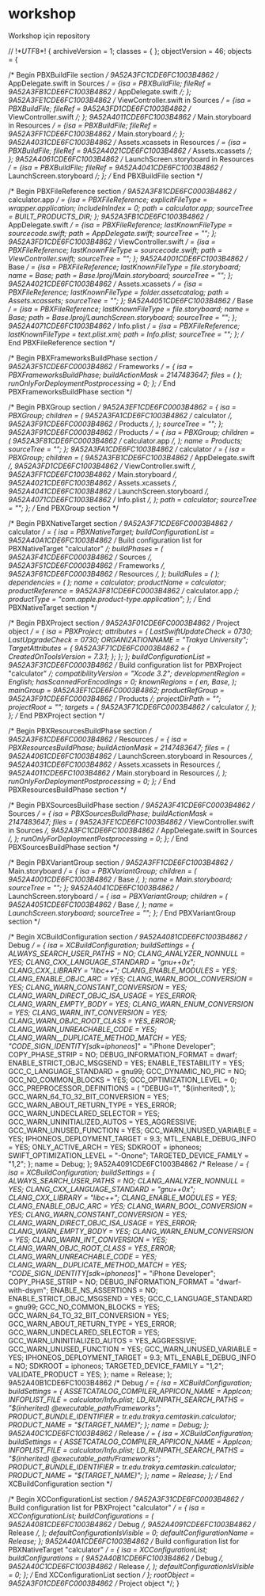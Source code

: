 # workshop
Workshop için repository

// !$*UTF8*$!
{
	archiveVersion = 1;
	classes = {
	};
	objectVersion = 46;
	objects = {

/* Begin PBXBuildFile section */
		9A52A3FC1CDE6FC1003B4862 /* AppDelegate.swift in Sources */ = {isa = PBXBuildFile; fileRef = 9A52A3FB1CDE6FC1003B4862 /* AppDelegate.swift */; };
		9A52A3FE1CDE6FC1003B4862 /* ViewController.swift in Sources */ = {isa = PBXBuildFile; fileRef = 9A52A3FD1CDE6FC1003B4862 /* ViewController.swift */; };
		9A52A4011CDE6FC1003B4862 /* Main.storyboard in Resources */ = {isa = PBXBuildFile; fileRef = 9A52A3FF1CDE6FC1003B4862 /* Main.storyboard */; };
		9A52A4031CDE6FC1003B4862 /* Assets.xcassets in Resources */ = {isa = PBXBuildFile; fileRef = 9A52A4021CDE6FC1003B4862 /* Assets.xcassets */; };
		9A52A4061CDE6FC1003B4862 /* LaunchScreen.storyboard in Resources */ = {isa = PBXBuildFile; fileRef = 9A52A4041CDE6FC1003B4862 /* LaunchScreen.storyboard */; };
/* End PBXBuildFile section */

/* Begin PBXFileReference section */
		9A52A3F81CDE6FC0003B4862 /* calculator.app */ = {isa = PBXFileReference; explicitFileType = wrapper.application; includeInIndex = 0; path = calculator.app; sourceTree = BUILT_PRODUCTS_DIR; };
		9A52A3FB1CDE6FC1003B4862 /* AppDelegate.swift */ = {isa = PBXFileReference; lastKnownFileType = sourcecode.swift; path = AppDelegate.swift; sourceTree = "<group>"; };
		9A52A3FD1CDE6FC1003B4862 /* ViewController.swift */ = {isa = PBXFileReference; lastKnownFileType = sourcecode.swift; path = ViewController.swift; sourceTree = "<group>"; };
		9A52A4001CDE6FC1003B4862 /* Base */ = {isa = PBXFileReference; lastKnownFileType = file.storyboard; name = Base; path = Base.lproj/Main.storyboard; sourceTree = "<group>"; };
		9A52A4021CDE6FC1003B4862 /* Assets.xcassets */ = {isa = PBXFileReference; lastKnownFileType = folder.assetcatalog; path = Assets.xcassets; sourceTree = "<group>"; };
		9A52A4051CDE6FC1003B4862 /* Base */ = {isa = PBXFileReference; lastKnownFileType = file.storyboard; name = Base; path = Base.lproj/LaunchScreen.storyboard; sourceTree = "<group>"; };
		9A52A4071CDE6FC1003B4862 /* Info.plist */ = {isa = PBXFileReference; lastKnownFileType = text.plist.xml; path = Info.plist; sourceTree = "<group>"; };
/* End PBXFileReference section */

/* Begin PBXFrameworksBuildPhase section */
		9A52A3F51CDE6FC0003B4862 /* Frameworks */ = {
			isa = PBXFrameworksBuildPhase;
			buildActionMask = 2147483647;
			files = (
			);
			runOnlyForDeploymentPostprocessing = 0;
		};
/* End PBXFrameworksBuildPhase section */

/* Begin PBXGroup section */
		9A52A3EF1CDE6FC0003B4862 = {
			isa = PBXGroup;
			children = (
				9A52A3FA1CDE6FC1003B4862 /* calculator */,
				9A52A3F91CDE6FC0003B4862 /* Products */,
			);
			sourceTree = "<group>";
		};
		9A52A3F91CDE6FC0003B4862 /* Products */ = {
			isa = PBXGroup;
			children = (
				9A52A3F81CDE6FC0003B4862 /* calculator.app */,
			);
			name = Products;
			sourceTree = "<group>";
		};
		9A52A3FA1CDE6FC1003B4862 /* calculator */ = {
			isa = PBXGroup;
			children = (
				9A52A3FB1CDE6FC1003B4862 /* AppDelegate.swift */,
				9A52A3FD1CDE6FC1003B4862 /* ViewController.swift */,
				9A52A3FF1CDE6FC1003B4862 /* Main.storyboard */,
				9A52A4021CDE6FC1003B4862 /* Assets.xcassets */,
				9A52A4041CDE6FC1003B4862 /* LaunchScreen.storyboard */,
				9A52A4071CDE6FC1003B4862 /* Info.plist */,
			);
			path = calculator;
			sourceTree = "<group>";
		};
/* End PBXGroup section */

/* Begin PBXNativeTarget section */
		9A52A3F71CDE6FC0003B4862 /* calculator */ = {
			isa = PBXNativeTarget;
			buildConfigurationList = 9A52A40A1CDE6FC1003B4862 /* Build configuration list for PBXNativeTarget "calculator" */;
			buildPhases = (
				9A52A3F41CDE6FC0003B4862 /* Sources */,
				9A52A3F51CDE6FC0003B4862 /* Frameworks */,
				9A52A3F61CDE6FC0003B4862 /* Resources */,
			);
			buildRules = (
			);
			dependencies = (
			);
			name = calculator;
			productName = calculator;
			productReference = 9A52A3F81CDE6FC0003B4862 /* calculator.app */;
			productType = "com.apple.product-type.application";
		};
/* End PBXNativeTarget section */

/* Begin PBXProject section */
		9A52A3F01CDE6FC0003B4862 /* Project object */ = {
			isa = PBXProject;
			attributes = {
				LastSwiftUpdateCheck = 0730;
				LastUpgradeCheck = 0730;
				ORGANIZATIONNAME = "Trakya University";
				TargetAttributes = {
					9A52A3F71CDE6FC0003B4862 = {
						CreatedOnToolsVersion = 7.3.1;
					};
				};
			};
			buildConfigurationList = 9A52A3F31CDE6FC0003B4862 /* Build configuration list for PBXProject "calculator" */;
			compatibilityVersion = "Xcode 3.2";
			developmentRegion = English;
			hasScannedForEncodings = 0;
			knownRegions = (
				en,
				Base,
			);
			mainGroup = 9A52A3EF1CDE6FC0003B4862;
			productRefGroup = 9A52A3F91CDE6FC0003B4862 /* Products */;
			projectDirPath = "";
			projectRoot = "";
			targets = (
				9A52A3F71CDE6FC0003B4862 /* calculator */,
			);
		};
/* End PBXProject section */

/* Begin PBXResourcesBuildPhase section */
		9A52A3F61CDE6FC0003B4862 /* Resources */ = {
			isa = PBXResourcesBuildPhase;
			buildActionMask = 2147483647;
			files = (
				9A52A4061CDE6FC1003B4862 /* LaunchScreen.storyboard in Resources */,
				9A52A4031CDE6FC1003B4862 /* Assets.xcassets in Resources */,
				9A52A4011CDE6FC1003B4862 /* Main.storyboard in Resources */,
			);
			runOnlyForDeploymentPostprocessing = 0;
		};
/* End PBXResourcesBuildPhase section */

/* Begin PBXSourcesBuildPhase section */
		9A52A3F41CDE6FC0003B4862 /* Sources */ = {
			isa = PBXSourcesBuildPhase;
			buildActionMask = 2147483647;
			files = (
				9A52A3FE1CDE6FC1003B4862 /* ViewController.swift in Sources */,
				9A52A3FC1CDE6FC1003B4862 /* AppDelegate.swift in Sources */,
			);
			runOnlyForDeploymentPostprocessing = 0;
		};
/* End PBXSourcesBuildPhase section */

/* Begin PBXVariantGroup section */
		9A52A3FF1CDE6FC1003B4862 /* Main.storyboard */ = {
			isa = PBXVariantGroup;
			children = (
				9A52A4001CDE6FC1003B4862 /* Base */,
			);
			name = Main.storyboard;
			sourceTree = "<group>";
		};
		9A52A4041CDE6FC1003B4862 /* LaunchScreen.storyboard */ = {
			isa = PBXVariantGroup;
			children = (
				9A52A4051CDE6FC1003B4862 /* Base */,
			);
			name = LaunchScreen.storyboard;
			sourceTree = "<group>";
		};
/* End PBXVariantGroup section */

/* Begin XCBuildConfiguration section */
		9A52A4081CDE6FC1003B4862 /* Debug */ = {
			isa = XCBuildConfiguration;
			buildSettings = {
				ALWAYS_SEARCH_USER_PATHS = NO;
				CLANG_ANALYZER_NONNULL = YES;
				CLANG_CXX_LANGUAGE_STANDARD = "gnu++0x";
				CLANG_CXX_LIBRARY = "libc++";
				CLANG_ENABLE_MODULES = YES;
				CLANG_ENABLE_OBJC_ARC = YES;
				CLANG_WARN_BOOL_CONVERSION = YES;
				CLANG_WARN_CONSTANT_CONVERSION = YES;
				CLANG_WARN_DIRECT_OBJC_ISA_USAGE = YES_ERROR;
				CLANG_WARN_EMPTY_BODY = YES;
				CLANG_WARN_ENUM_CONVERSION = YES;
				CLANG_WARN_INT_CONVERSION = YES;
				CLANG_WARN_OBJC_ROOT_CLASS = YES_ERROR;
				CLANG_WARN_UNREACHABLE_CODE = YES;
				CLANG_WARN__DUPLICATE_METHOD_MATCH = YES;
				"CODE_SIGN_IDENTITY[sdk=iphoneos*]" = "iPhone Developer";
				COPY_PHASE_STRIP = NO;
				DEBUG_INFORMATION_FORMAT = dwarf;
				ENABLE_STRICT_OBJC_MSGSEND = YES;
				ENABLE_TESTABILITY = YES;
				GCC_C_LANGUAGE_STANDARD = gnu99;
				GCC_DYNAMIC_NO_PIC = NO;
				GCC_NO_COMMON_BLOCKS = YES;
				GCC_OPTIMIZATION_LEVEL = 0;
				GCC_PREPROCESSOR_DEFINITIONS = (
					"DEBUG=1",
					"$(inherited)",
				);
				GCC_WARN_64_TO_32_BIT_CONVERSION = YES;
				GCC_WARN_ABOUT_RETURN_TYPE = YES_ERROR;
				GCC_WARN_UNDECLARED_SELECTOR = YES;
				GCC_WARN_UNINITIALIZED_AUTOS = YES_AGGRESSIVE;
				GCC_WARN_UNUSED_FUNCTION = YES;
				GCC_WARN_UNUSED_VARIABLE = YES;
				IPHONEOS_DEPLOYMENT_TARGET = 9.3;
				MTL_ENABLE_DEBUG_INFO = YES;
				ONLY_ACTIVE_ARCH = YES;
				SDKROOT = iphoneos;
				SWIFT_OPTIMIZATION_LEVEL = "-Onone";
				TARGETED_DEVICE_FAMILY = "1,2";
			};
			name = Debug;
		};
		9A52A4091CDE6FC1003B4862 /* Release */ = {
			isa = XCBuildConfiguration;
			buildSettings = {
				ALWAYS_SEARCH_USER_PATHS = NO;
				CLANG_ANALYZER_NONNULL = YES;
				CLANG_CXX_LANGUAGE_STANDARD = "gnu++0x";
				CLANG_CXX_LIBRARY = "libc++";
				CLANG_ENABLE_MODULES = YES;
				CLANG_ENABLE_OBJC_ARC = YES;
				CLANG_WARN_BOOL_CONVERSION = YES;
				CLANG_WARN_CONSTANT_CONVERSION = YES;
				CLANG_WARN_DIRECT_OBJC_ISA_USAGE = YES_ERROR;
				CLANG_WARN_EMPTY_BODY = YES;
				CLANG_WARN_ENUM_CONVERSION = YES;
				CLANG_WARN_INT_CONVERSION = YES;
				CLANG_WARN_OBJC_ROOT_CLASS = YES_ERROR;
				CLANG_WARN_UNREACHABLE_CODE = YES;
				CLANG_WARN__DUPLICATE_METHOD_MATCH = YES;
				"CODE_SIGN_IDENTITY[sdk=iphoneos*]" = "iPhone Developer";
				COPY_PHASE_STRIP = NO;
				DEBUG_INFORMATION_FORMAT = "dwarf-with-dsym";
				ENABLE_NS_ASSERTIONS = NO;
				ENABLE_STRICT_OBJC_MSGSEND = YES;
				GCC_C_LANGUAGE_STANDARD = gnu99;
				GCC_NO_COMMON_BLOCKS = YES;
				GCC_WARN_64_TO_32_BIT_CONVERSION = YES;
				GCC_WARN_ABOUT_RETURN_TYPE = YES_ERROR;
				GCC_WARN_UNDECLARED_SELECTOR = YES;
				GCC_WARN_UNINITIALIZED_AUTOS = YES_AGGRESSIVE;
				GCC_WARN_UNUSED_FUNCTION = YES;
				GCC_WARN_UNUSED_VARIABLE = YES;
				IPHONEOS_DEPLOYMENT_TARGET = 9.3;
				MTL_ENABLE_DEBUG_INFO = NO;
				SDKROOT = iphoneos;
				TARGETED_DEVICE_FAMILY = "1,2";
				VALIDATE_PRODUCT = YES;
			};
			name = Release;
		};
		9A52A40B1CDE6FC1003B4862 /* Debug */ = {
			isa = XCBuildConfiguration;
			buildSettings = {
				ASSETCATALOG_COMPILER_APPICON_NAME = AppIcon;
				INFOPLIST_FILE = calculator/Info.plist;
				LD_RUNPATH_SEARCH_PATHS = "$(inherited) @executable_path/Frameworks";
				PRODUCT_BUNDLE_IDENTIFIER = tr.edu.trakya.cemtaskin.calculator;
				PRODUCT_NAME = "$(TARGET_NAME)";
			};
			name = Debug;
		};
		9A52A40C1CDE6FC1003B4862 /* Release */ = {
			isa = XCBuildConfiguration;
			buildSettings = {
				ASSETCATALOG_COMPILER_APPICON_NAME = AppIcon;
				INFOPLIST_FILE = calculator/Info.plist;
				LD_RUNPATH_SEARCH_PATHS = "$(inherited) @executable_path/Frameworks";
				PRODUCT_BUNDLE_IDENTIFIER = tr.edu.trakya.cemtaskin.calculator;
				PRODUCT_NAME = "$(TARGET_NAME)";
			};
			name = Release;
		};
/* End XCBuildConfiguration section */

/* Begin XCConfigurationList section */
		9A52A3F31CDE6FC0003B4862 /* Build configuration list for PBXProject "calculator" */ = {
			isa = XCConfigurationList;
			buildConfigurations = (
				9A52A4081CDE6FC1003B4862 /* Debug */,
				9A52A4091CDE6FC1003B4862 /* Release */,
			);
			defaultConfigurationIsVisible = 0;
			defaultConfigurationName = Release;
		};
		9A52A40A1CDE6FC1003B4862 /* Build configuration list for PBXNativeTarget "calculator" */ = {
			isa = XCConfigurationList;
			buildConfigurations = (
				9A52A40B1CDE6FC1003B4862 /* Debug */,
				9A52A40C1CDE6FC1003B4862 /* Release */,
			);
			defaultConfigurationIsVisible = 0;
		};
/* End XCConfigurationList section */
	};
	rootObject = 9A52A3F01CDE6FC0003B4862 /* Project object */;
}
